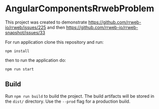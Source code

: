 # AngularComponentsRrwebProblem

This project was created to demonstrate https://github.com/rrweb-io/rrweb/issues/225 and then https://github.com/rrweb-io/rrweb-snapshot/issues/33

For run application clone this repository and run:

`npm install`

then to run the application do:

`npm run start`

## Build

Run `npm run build` to build the project. The build artifacts will be stored in the `dist/` directory. Use the `--prod` flag for a production build.

